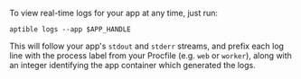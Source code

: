 To view real-time logs for your app at any time, just run:

    aptible logs --app $APP_HANDLE

This will follow your app's `stdout` and `stderr` streams, and prefix each log line with the process label from your Procfile (e.g. `web` or `worker`), along with an integer identifying the app container which generated the logs.
